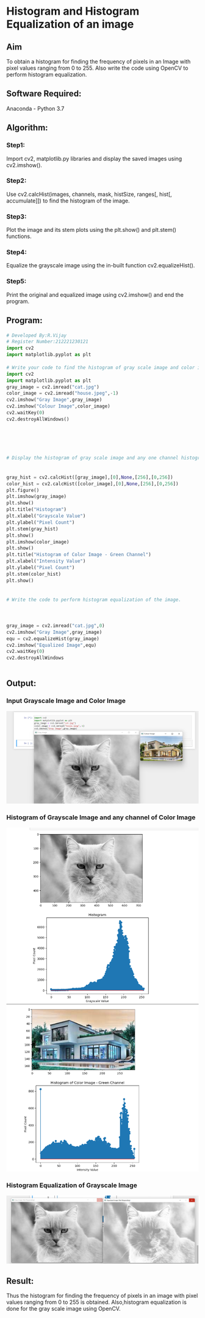 # Histogram and Histogram Equalization of an image
## Aim
To obtain a histogram for finding the frequency of pixels in an Image with pixel values ranging from 0 to 255. Also write the code using OpenCV to perform histogram equalization.

## Software Required:
Anaconda - Python 3.7

## Algorithm:
### Step1:
Import cv2, matplotlib.py libraries and display the saved images using cv2.imshow().


### Step2:
Use cv2.calcHist(images, channels, mask, histSize, ranges[, hist[, accumulate]]) to find the histogram of the image.



### Step3:
Plot the image and its stem plots using the plt.show() and plt.stem() functions.


### Step4:
Equalize the grayscale image using the in-built function cv2.equalizeHist().



### Step5:
Print the original and equalized image using cv2.imshow() and end the program.



## Program:
```python
# Developed By:R.Vijay
# Register Number:212221230121
import cv2
import matplotlib.pyplot as plt

# Write your code to find the histogram of gray scale image and color image channels.
import cv2
import matplotlib.pyplot as plt
gray_image = cv2.imread("cat.jpg")
color_image = cv2.imread("house.jpeg",-1)
cv2.imshow("Gray Image",gray_image)
cv2.imshow("Colour Image",color_image)
cv2.waitKey(0)
cv2.destroyAllWindows()





# Display the histogram of gray scale image and any one channel histogram from color image


gray_hist = cv2.calcHist([gray_image],[0],None,[256],[0,256])
color_hist = cv2.calcHist([color_image],[0],None,[256],[0,256])
plt.figure()
plt.imshow(gray_image)
plt.show()
plt.title("Histogram")
plt.xlabel("Grayscale Value")
plt.ylabel("Pixel Count")
plt.stem(gray_hist)
plt.show()
plt.imshow(color_image)
plt.show()
plt.title("Histogram of Color Image - Green Channel")
plt.xlabel("Intensity Value")
plt.ylabel("Pixel Count")
plt.stem(color_hist)
plt.show()


# Write the code to perform histogram equalization of the image. 



gray_image = cv2.imread("cat.jpg",0)
cv2.imshow("Gray Image",gray_image)
equ = cv2.equalizeHist(gray_image)
cv2.imshow("Equalized Image",equ)
cv2.waitKey(0)
cv2.destroyAllWindows



```
## Output:
### Input Grayscale Image and Color Image
![img1](https://github.com/vijay21500269/Histogram-of-an-image/blob/main/img1.png)

### Histogram of Grayscale Image and any channel of Color Image
![img2](https://github.com/vijay21500269/Histogram-of-an-image/blob/main/img2.png)
![img3](https://github.com/vijay21500269/Histogram-of-an-image/blob/main/img3.png)

### Histogram Equalization of Grayscale Image
![img4](https://github.com/vijay21500269/Histogram-of-an-image/blob/main/imd4.png)

## Result: 
Thus the histogram for finding the frequency of pixels in an image with pixel values ranging from 0 to 255 is obtained. Also,histogram equalization is done for the gray scale image using OpenCV.
